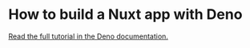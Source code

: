 # How to build a Nuxt app with Deno

[Read the full tutorial in the Deno documentation.](https://docs.deno.com/examples/nuxt_tutorial/)
